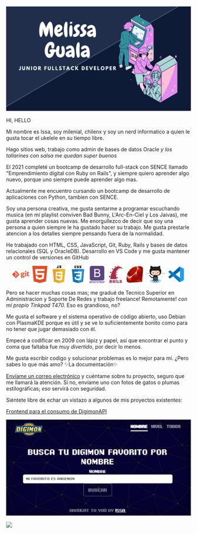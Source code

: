 ![Banner](docs/banner.png)

HI, HELLO

Mi nombre es Issa, soy milenial, chilenx y soy un nerd informatico a quien le gusta tocar el ukelele en su tiempo libre.

Hago sitios web, trabajo como admin de bases de datos Oracle *y los tallarines con salsa me quedan super buenos*

El 2021 completé un bootcamp de desarrollo full-stack con SENCE llamado "Emprendimiento digital con Ruby on Rails", y siempre quiero aprender algo nuevo, porque uno siempre puede aprender algo mas.

Actualmente me encuentro cursando un bootcamp de desarrollo de aplicaciones con Python, tambien con SENCE.

Soy una persona creativa, me gusta sentarme a programar escuchando musica (en mi playlist conviven Bad Bunny, L'Arc-En-Ciel y Los Jaivas), me gusta aprender cosas nuevas.
Me enorgullezco de decir que soy una persona a quien siempre le ha gustado hacer su trabajo. Me gusta prestarle atencion a los detalles siempre pensando fuera de la normalidad.

He trabajado con HTML, CSS, JavaScript, Git, Ruby, Rails y bases de datos relacionales (SQL y OracleDB). Desarrollo en VS Code y me gusta mantener un control de versiones en GitHub

<p align="center">
    <img src="docs/git.png" alt="GIT">
    <img src="docs/html.png" alt="HTML">
    <img src="docs/javascript.png" alt="JAVASCRIPT">
    <img src="docs/css.png" alt="CSS">
    <img src="docs/bootstrap.png" alt="BOOTSTRAP">
    <img src="docs/rails.png" alt="RAILS">
    <img src="docs/ruby.png" alt="RUBY">
    <img src="docs/github.png" alt="GITHUB OCTOCAT">
    <img src="docs/vs.png" alt="VS CODE">
</p>    

Pero se hacer muchas cosas mas; me gradué de Tecnico Superior en Administracion y Soporte De Redes y trabajo freelance! Remotamente! *con mi propio Tinkpad T470.* Eso es grandioso, no?

Me gusta el software y el sistema operativo de código abierto, uso Debian con PlasmaKDE porque es útil y se ve lo suficientemente bonito como para no tener que jugar demasiado con él.

Empecé a codificar en 2009 con lápiz y papel, así que encontrar el punto y coma que faltaba fue muy *divertido*, por decir lo menos.

Me gusta escribir codigo y solucionar problemas es lo mejor para mí. 
¿Pero sabes lo que más amo? ✨La documentación✨

[Envíame un correo electrónico](mailto:mgualaa@gmail.com) y cuéntame sobre tu proyecto, seguro que me llamará la atención.
Si no, envíame uno con fotos de gatos o plumas estilográficas; *eso* servirá con seguridad.

Siéntete libre de echar un vistazo a algunos de mis proyectos existentes:

[Frontend para el consumo de DigimonAPI](https://mguala.github.io/super-broccoli/)

![DIGIMON API](projects/DigimonAPI.png)

![](https://komarev.com/ghpvc/?username=mguala&color=dc143c)
